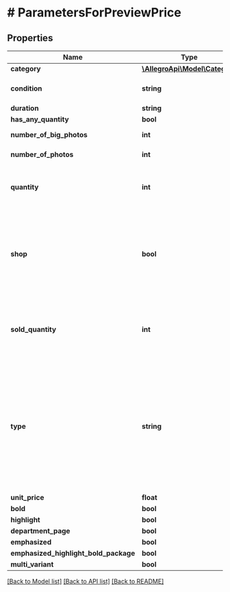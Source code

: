 # # ParametersForPreviewPrice

## Properties

Name | Type | Description | Notes
------------ | ------------- | ------------- | -------------
**category** | [**\AllegroApi\Model\Category**](Category.md) |  |
**condition** | **string** | Offer condition, if is new, used or other. | [optional]
**duration** | **string** |  | [optional]
**has_any_quantity** | **bool** |  | [optional]
**number_of_big_photos** | **int** | If set, minimum value 0 | [optional]
**number_of_photos** | **int** | If set, minimum value 0 | [optional]
**quantity** | **int** | Quantity of items to be sold. If set, minimum value 1 | [optional]
**shop** | **bool** | Deprecated. Value &#39;true&#39; sets the &#39;offer.type&#39; field to &#39;shop&#39;, value &#39;false&#39; to &#39;offer&#39;. This field is ignored if &#39;offer.type&#39; field is set. | [optional]
**sold_quantity** | **int** | Quantity of sold items. Relates to commission success fee. If set, minimum value 1 | [optional]
**type** | **string** | Offer type. &#39;type&#39; or &#39;shop&#39; fields must be provided. Takes precedence over &#39;shop&#39; field. Note: if type &#x3D; &#39;advertisement&#39; then either &#39;quantity&#39; or &#39;soldQuantity&#39; field must be set. | [optional]
**unit_price** | **float** |  |
**bold** | **bool** |  | [optional]
**highlight** | **bool** |  | [optional]
**department_page** | **bool** |  | [optional]
**emphasized** | **bool** |  | [optional]
**emphasized_highlight_bold_package** | **bool** |  | [optional]
**multi_variant** | **bool** |  | [optional]

[[Back to Model list]](../../README.md#models) [[Back to API list]](../../README.md#endpoints) [[Back to README]](../../README.md)
